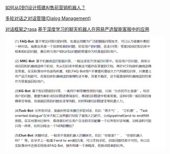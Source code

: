 [如何从0到1设计搭建AI售前营销机器人？](https://www.sohu.com/a/393486542_114819)

[多轮对话之对话管理(Dialog Management)](https://zhuanlan.zhihu.com/p/32716205)

[对话框架之rasa](https://rasa.com/)
[基于深度学习的聊天机器人在网易严选智能客服中的应用](https://www.pianshen.com/article/87921922961/)

![](../../images/chat-bot-1.png)